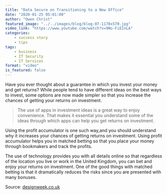 ```yaml
---
title: "Data Secure on Transitioning to a New Office"
date: "2020-01-25 05:01:00"
author: "Owen Christ"
featured_image: "../../images/blog/blog-07-1170x570.jpg"
video_link: "https://www.youtube.com/watch?v=9No-FiEInLA"
categories: 
    - success story
    - tips
tags: 
    - business
    - IT Security
    - IT Services
format: "video"
is_featured: false
---
```


Have you ever thought about a guarantee in which you invest your money and get returns? While people tend to have different ideas on the best ways to invest, some options are now made simpler so that you increase the chances of getting your returns on investment. 

>The use of apps in investment ideas is a great way to enjoy convenience. That makes it essential you understand some of the ideas through which apps can help you get returns on investment.

Using the profit accumulator is one such way,and you should understand why it increases your chances of getting returns on investment. Using profit accumulator helps you in matched betting so that you place your money through bookmakers and track the profits. 

The use of technology provides you with all details online so that regardless of the location you live or work in the United Kingdom, you can bet and enjoy your returns on investment.
One of the good things with matched betting is that it dramatically reduces the risks since you are presented with many bonuses.

Source: [designweek.co.uk](designweek.co.uk) 


